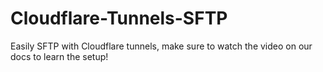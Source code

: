 # Cloudflare-Tunnels-SFTP
Easily SFTP with Cloudflare tunnels, make sure to watch the video on our docs to learn the setup!
